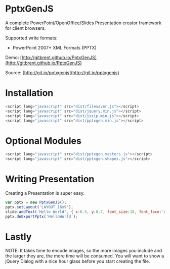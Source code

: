 # PptxGenJS
A complete PowerPoint/OpenOffice/Slides Presentation creator framework for client browsers.

Supported write formats:
* PowerPoint 2007+ XML Formats (PPTX)

Demo: [http://gitbrent.github.io/PptxGenJS](http://gitbrent.github.io/PptxGenJS)

Source: [http://git.io/pptxgenjs](http://git.io/pptxgenjs)

# Installation

```javascript
<script lang="javascript" src="dist/filesaver.js"></script>
<script lang="javascript" src="dist/jquery.min.js"></script>
<script lang="javascript" src="dist/jszip.min.js"></script>
<script lang="javascript" src="dist/pptxgen.min.js"></script>
```

# Optional Modules
```javascript
<script lang="javascript" src="dist/pptxgen.masters.js"></script>
<script lang="javascript" src="dist/pptxgen.shapes.js"></script>
```

# Writing Presentation
Creating a Presentation is super easy.

```javascript
var pptx = new PptxGenJS();
pptx.setLayout('LAYOUT_16x9');
slide.addText('Hello World', { x:0.5, y:0.7, font_size:18, font_face:'Arial', color:'0000FF' });
pptx.doExportPptx('HelloWorld');
```

# Lastly
NOTE: It takes time to encode images, so the more images you include and the larger they are, the more time will be consumed.
You will want to show a jQuery Dialog with a nice hour glass before you start creating the file.
